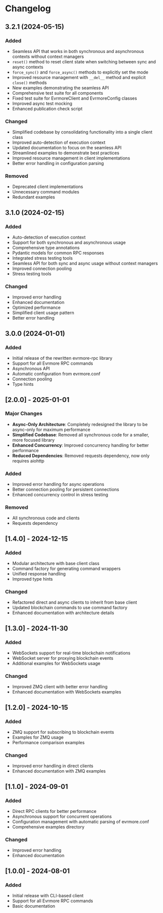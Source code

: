 # Changelog

## 3.2.1 (2024-05-15)

### Added
- Seamless API that works in both synchronous and asynchronous contexts without context managers
- `reset()` method to reset client state when switching between sync and async contexts
- `force_sync()` and `force_async()` methods to explicitly set the mode
- Improved resource management with `__del__` method and explicit `close()` methods
- New examples demonstrating the seamless API
- Comprehensive test suite for all components
- Fixed test suite for EvrmoreClient and EvrmoreConfig classes
- Improved async test mocking
- Enhanced publication check script

### Changed
- Simplified codebase by consolidating functionality into a single client class
- Improved auto-detection of execution context
- Updated documentation to focus on the seamless API
- Streamlined examples to demonstrate best practices
- Improved resource management in client implementations
- Better error handling in configuration parsing

### Removed
- Deprecated client implementations
- Unnecessary command modules
- Redundant examples

## 3.1.0 (2024-02-15)

### Added
- Auto-detection of execution context
- Support for both synchronous and asynchronous usage
- Comprehensive type annotations
- Pydantic models for common RPC responses
- Integrated stress testing tools
- Seamless API for both sync and async usage without context managers
- Improved connection pooling
- Stress testing tools

### Changed
- Improved error handling
- Enhanced documentation
- Optimized performance
- Simplified client usage pattern
- Better error handling

## 3.0.0 (2024-01-01)

### Added
- Initial release of the rewritten evrmore-rpc library
- Support for all Evrmore RPC commands
- Asynchronous API
- Automatic configuration from evrmore.conf
- Connection pooling
- Type hints

## [2.0.0] - 2025-01-01

### Major Changes

- **Async-Only Architecture**: Completely redesigned the library to be async-only for maximum performance
- **Simplified Codebase**: Removed all synchronous code for a smaller, more focused library
- **Enhanced Concurrency**: Improved concurrency handling for better performance
- **Reduced Dependencies**: Removed requests dependency, now only requires aiohttp

### Added

- Improved error handling for async operations
- Better connection pooling for persistent connections
- Enhanced concurrency control in stress testing

### Removed

- All synchronous code and clients
- Requests dependency

## [1.4.0] - 2024-12-15

### Added

- Modular architecture with base client class
- Command factory for generating command wrappers
- Unified response handling
- Improved type hints

### Changed

- Refactored direct and async clients to inherit from base client
- Updated blockchain commands to use command factory
- Enhanced documentation with architecture details

## [1.3.0] - 2024-11-30

### Added

- WebSockets support for real-time blockchain notifications
- WebSocket server for proxying blockchain events
- Additional examples for WebSockets usage

### Changed

- Improved ZMQ client with better error handling
- Enhanced documentation with WebSockets examples

## [1.2.0] - 2024-10-15

### Added

- ZMQ support for subscribing to blockchain events
- Examples for ZMQ usage
- Performance comparison examples

### Changed

- Improved error handling in direct clients
- Enhanced documentation with ZMQ examples

## [1.1.0] - 2024-09-01

### Added

- Direct RPC clients for better performance
- Asynchronous support for concurrent operations
- Configuration management with automatic parsing of evrmore.conf
- Comprehensive examples directory

### Changed

- Improved error handling
- Enhanced documentation

## [1.0.0] - 2024-08-01

### Added

- Initial release with CLI-based client
- Support for all Evrmore RPC commands
- Basic documentation 